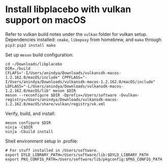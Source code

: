 # Install libplacebo with vulkan support on macOS
Refer to vulkan build notes under the `vulkan` folder for vulkan setup.
Dependencies installed: `cmake`, `libepoxy` from homebrew, and `mako` through `pip3`:
`pip3 install mako`

Set up `meson` build configuration:
```
cd ~/Downloads/libplacebo
DIR=./build
CFLAFS="-I/Users/anindya/Downloads/vulkansdk-macos-1.2.162.0/macOS/include" CPPFLAGS="-I/Users/anindya/Downloads/vulkansdk-macos-1.2.162.0/macOS/include" LDFLAGS="-L/Users/anindya/Downloads/vulkansdk-macos-1.2.162.0/macOS/lib" meson $DIR
meson --reconfigure $DIR -Dprefix=/Users/software -Dvulkan-registry=/Users/anindya/Downloads/vulkansdk-macos-1.2.162.0/macOS/share/vulkan/registry/vk.xml
```

Verify, build, and install:
```
meson configure $DIR
ninja -C$DIR
ninja -Cbuild install
```

Shell environment setup in .profile:
```
# For stuff installed in /Users/software.
export DYLD_LIBRARY_PATH=/Users/software/lib:$DYLD_LIBRARY_PATH
export PKG_CONFIG_PATH=/Users/software/lib/pkgconfig:$PKG_CONFIG_PATH
```
